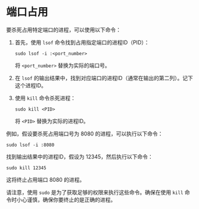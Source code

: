 # 端口占用

要杀死占用特定端口的进程，可以使用以下命令：

1. 首先，使用 `lsof` 命令找到占用指定端口的进程ID（PID）：
    
    ```
    sudo lsof -i :<port_number>
    
    ```
    
    将 `<port_number>` 替换为实际的端口号。
    
2. 在 `lsof` 的输出结果中，找到对应端口的进程ID（通常在输出的第二列）。记下这个进程ID。
3. 使用 `kill` 命令杀死进程：
    
    ```
    sudo kill <PID>
    
    ```
    
    将 `<PID>` 替换为实际的进程ID。
    

例如，假设要杀死占用端口号为 8080 的进程，可以执行以下命令：

```
sudo lsof -i :8080

```

找到输出结果中的进程ID，假设为 12345，然后执行以下命令：

```
sudo kill 12345

```

这将终止占用端口 8080 的进程。

请注意，使用 `sudo` 是为了获取足够的权限来执行这些命令。确保在使用 `kill` 命令时小心谨慎，确保你要终止的是正确的进程。